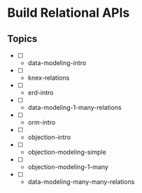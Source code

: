 # Build Relational APIs

## Topics

* [ ] - data-modeling-intro
* [ ] - knex-relations
* [ ] - erd-intro
* [ ] - data-modeling-1-many-relations
* [ ] - orm-intro
* [ ] - objection-intro
* [ ] - objection-modeling-simple
* [ ] - objection-modeling-1-many
* [ ] - data-modeling-many-many-relations
